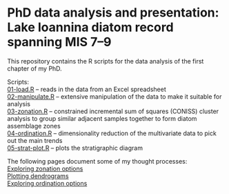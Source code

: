 # PhD data analysis and presentation: Lake Ioannina diatom record spanning MIS 7–9

This repository contains the R scripts for the data analysis of the first chapter of my PhD.
  
Scripts:  
[01-load.R](https://github.com/robynfsj/phd-ioannina-long-record/blob/master/scripts/01-load.R) – reads in the data from an 
Excel spreadsheet  
[02-manipulate.R](https://github.com/robynfsj/phd-ioannina-long-record/blob/master/scripts/02-manipulate.R) – extensive 
manipulation of the data to make it suitable for analysis  
[03-zonation.R](https://github.com/robynfsj/phd-ioannina-long-record/blob/master/scripts/03-zonation.R) – constrained 
incremental sum of squares (CONISS) cluster analysis to group similar adjacent samples together to form diatom assemblage zones  
[04-ordination.R](https://github.com/robynfsj/phd-ioannina-long-record/blob/master/scripts/04-ordination.R) – dimensionality 
reduction of the multivariate data to pick out the main trends  
[05-strat-plot.R](https://github.com/robynfsj/phd-ioannina-long-record/blob/master/scripts/05-strat-plot.R) – plots the 
stratigraphic diagram  
  
The following pages document some of my thought processes:  
[Exploring zonation options](https://robynfsj.github.io/phd-ioannina-long-record/exploring-zonation-options.html)  
[Plotting dendrograms](https://robynfsj.github.io/phd-ioannina-long-record/plotting-dendrograms.html)  
[Exploring ordination options](https://robynfsj.github.io/phd-ioannina-long-record/exploring-ordination-options.html)
